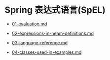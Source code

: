 # Spring 表达式语言(SpEL)

- [01-evaluation.md](01-evaluation.md) 

-  [02-expressions-in-neam-definitions.md](02-expressions-in-neam-definitions.md) 
-  [03-language-reference.md](03-language-reference.md) 
- [04-classes-used-in-examples.md](04-classes-used-in-examples.md)

